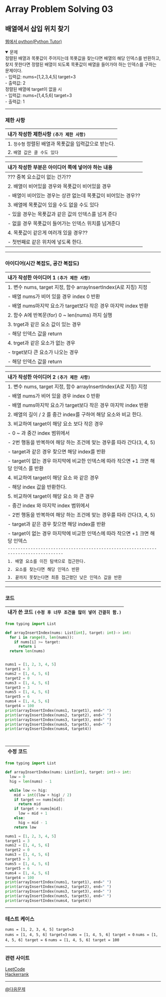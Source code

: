# Array Problem Solving 03

## 배열에서 삽입 위치 찾기


[웹에서 python(Python Tutor)](https://www.pythontutor.com)

<details open>
  <summary>문제</summary>
   정렬된 배열과 목푯값이 주어지는데 목푯값을 찾는다면 배열의 해당 인덱스를 반환하고, 찾지 못한다면 정렬된 배열이 되도록 목푯값이 배열을 들어가야 하는 인덱스를 구하는 문제이다.<br/>
   - 입력값: nums=[1,2,3,4,5] target=3<br/>
   - 출력값: 2 <br/>
   정렬된 배열에 target이 없을 시 <br/>
   - 입력값: nums=[1,4,5,6] target=3<br/>
   - 출력값: 1 <br/>
</details>

***

### 제한 사항
| 내가 작성한 제한사항 `(추가 제한 사항)`|
|:---|
|1. `정수형` 정렬된 배열과 목푯값을 입력값으로 받는다.|
|2. `배열 값은 클 수도 있다`|

| 내가 작성한 부분은 아이디어 쪽에 넣어야 하는 내용|
|:---|
|??? 중복 요소값이 없는 건가??|
|2. 배열이 비어있을 경우와 목푯값이 비어있을 경우|
|- 배열이 비어있는 경우는 상관 없는데 목푯값이 비어있는 경우??|
|3. 배열에 목푯값이 있을 수도 없을 수도 있다|
|- 있을 경우는 목푯값과 같은 값의 인덱스를 넘겨 준다|
|- 없을 경우 목푯값이 들어가는 인덱스 위치를 넘겨준다|
|4. 목푯값이 같은게 여러개 있을 경우??|
|- 첫번째로 같은 위치에 넣도록 한다.|

***

### 아이디어(시간 복잡도, 공간 복잡도)
| 내가 작성한 아이디어 1 `(추가 제한 사항)`|
|:---|
|1. 변수 nums, target 지정, 함수 arrayInsertIndex(A로 지칭) 지정|
|- 배열 nums가 비어 있을 경우 index 0 반환|
|- 배열 nums마지막 요소가 target보다 작은 경우 마지막 index 반환|
|2. 함수 A에 반복문(for) 0 ~ len(nums) 까지 실행|
|3. trget과 같은 요소 값이 있는 경우|
|- 해당 인덱스 값을 return|
|4. trget과 같은 요소가 없는 경우|
|- trget보다 큰 요소가 나오는 경우|
|- 해당 인덱스 값을 return| 

| 내가 작성한 아이디어 2 `(추가 제한 사항)`|
|:---|
|1. 변수 nums, target 지정, 함수 arrayInsertIndex(A로 지칭) 지정|
|- 배열 nums가 비어 있을 경우 index 0 반환|
|- 배열 nums마지막 요소가 target보다 작은 경우 마지막 index 반환|
|2. 배열의 길이 / 2 를 중간 index를 구하여 해당 요소와 비교 한다.|
|3. 비교하여 target이 해당 요소 보다 작은 경우|
|- 0 ~ 과 중간 index 범위에서|
|- 2번 행동을 반복하여 해당 하는 조건에 맞는 경우를 따라 간다(3, 4, 5)|
|- target과 같은 경우 찾으면 해당 index를 반환
|- target이 없는 경우 마지막에 비교한 인덱스에 따라 작으면 +1 크면 해당 인덱스 를 반환 |
|4. 비교하여 target이 해당 요소 와 같은 경우|
|- 해당 index 값을 반환한다.| 
|5. 비교하여 target이 해당 요소 와 큰 경우|
|- 중간 index 와 마지막 index 범위에서|
|- 2번 행동을 반복하여 해당 하는 조건에 맞는 경우를 따라 간다(3, 4, 5)|
|- target과 같은 경우 찾으면 해당 index를 반환
|- target이 없는 경우 마지막에 비교한 인덱스에 따라 작으면 +1 크면 해당 인덱스 
|`---------------------------------------------------------------------------------`|
| `1. 배열 요소를 이진 탐색으로 접근한다.`|
| `2. 요소를 찾는다면 해당 인덱스 반환` |
| `3. 끝까지 못찾는다면 최종 접근했던 낮은 인덱스 값을 반환`|

***

### 코드
|내가 쓴 코드 `(수정 후 너무 조건을 많이 넣어 간결히 함.)`|
|:---|
```python
from typing import List

def arrayInsertIndex(nums: List[int], target: int)-> int:
  for i in range(0, len(nums)):
    if nums[i] >= target:
      return i
  return len(nums)


nums1 = [1, 2, 3, 4, 5]
target1 = 3
nums2 = [1, 4, 5, 6]
target2 = 0
nums3 = [1, 4, 5, 6]
target3 = 3
nums5 = [1, 4, 5, 6]
target5 = 6
nums4 = [1, 4, 5, 6]
target4 = 100
print(arrayInsertIndex(nums1, target1), end=" ")
print(arrayInsertIndex(nums2, target2), end=" ")
print(arrayInsertIndex(nums3, target3), end=" ")
print(arrayInsertIndex(nums5, target5), end=" ")
print(arrayInsertIndex(nums4, target4))

```

<br />

|수정 코드|
|:---|
```python
from typing import List

def arrayInsertIndex(nums: List[int], target: int)-> int:
  low = 0
  hig = len(nums) - 1

  while low <= hig:
    mid = int((low + hig) / 2)
    if target == nums[mid]:
      return mid
    if target > nums[mid]:
      low = mid + 1
    else:
      hig = mid - 1 
    return low

nums1 = [1, 2, 3, 4, 5]
target1 = 3
nums2 = [1, 4, 5, 6]
target2 = 0
nums3 = [1, 4, 5, 6]
target3 = 3
nums5 = [1, 4, 5, 6]
target5 = 6
nums4 = [1, 4, 5, 6]
target4 = 100
print(arrayInsertIndex(nums1, target1), end=" ")
print(arrayInsertIndex(nums2, target2), end=" ")
print(arrayInsertIndex(nums3, target3), end=" ")
print(arrayInsertIndex(nums5, target5), end=" ")
print(arrayInsertIndex(nums4, target4))

```

***
### 테스트 케이스
`nums = [1, 2, 3, 4, 5] target=3`   
`nums = [1, 4, 5, 6] target=3`
`nums = [1, 4, 5, 6] target = 0`
`nums = [1, 4, 5, 6] target = 6`
`nums = [1, 4, 5, 6] target = 100`

***
### 관련 사이트
[LeetCode](https://leetcode.com/problems/search-insert-position)   
[Hackerrank](https://www.hackerearth.com/practice/algorithms/searching/linear-search/practice-problems/algorithm/simple-search-4/)   

***

[@다음문제](20230409-array-data-structure-problem-solving-04.md)